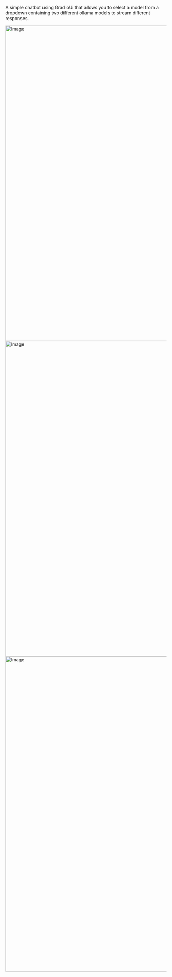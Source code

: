 A simple chatbot using GradioUi that allows you to select a model from a dropdown containing two  different ollama models to stream  different responses.

<img width="1512" height="982" alt="Image" src="https://github.com/user-attachments/assets/8e58ff72-9106-4c3a-b1fe-b2f850b15c99" />

<img width="1512" height="982" alt="Image" src="https://github.com/user-attachments/assets/5b557e5e-2179-4c15-bfbb-adf6f5b2e403" />

<img width="1512" height="982" alt="Image" src="https://github.com/user-attachments/assets/51723fd4-ba20-4fc0-a045-8c0469977cef" />
